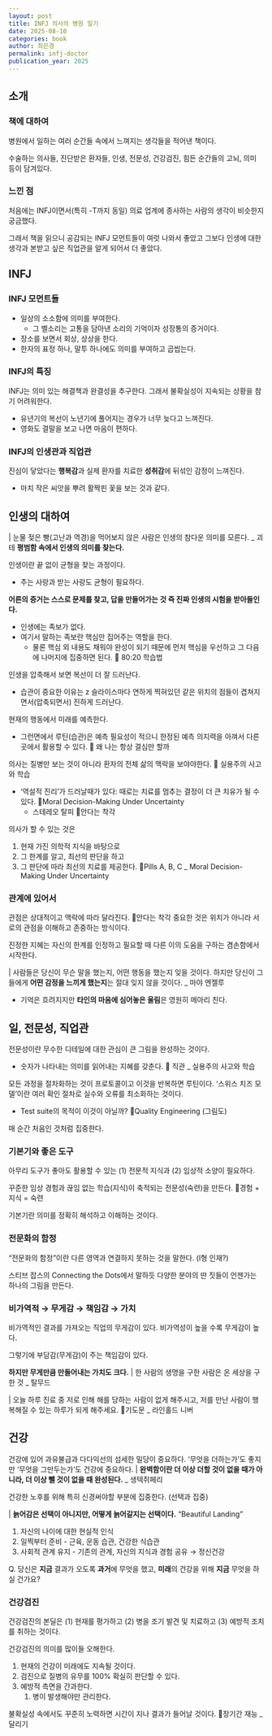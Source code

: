 ```yaml
---
layout: post
title: INFJ 의사의 병원 일기
date: 2025-08-10
categories: book
author: 최은경
permalink: infj-doctor
publication_year: 2025
---
```


## **소개**

### 책에 대하여

병원에서 일하는 여러 순간들 속에서 느껴지는 생각들을 적어낸 책이다.

수술하는 의사들, 진단받은 환자들, 인생, 전문성, 건강검진, 힘든 순간들의 고뇌, 의미 등이 담겨있다.

### 느낀 점

처음에는 INFJ이면서(특히 \-T까지 동일) 의료 업계에 종사하는 사람의 생각이 비슷한지 궁금했다.

그래서 책을 읽으니 공감되는 INFJ 모먼트들이 여럿 나와서 좋았고 그보다 인생에 대한 생각과 본받고 싶은 직업관을 알게 되어서 더 좋았다.

## **INFJ**

### INFJ 모먼트들

* 일상의 소소함에 의미를 부여한다.
  * 그 벨소리는 고통을 담아낸 소리의 기억이자 성장통의 증거이다.
* 장소를 보면서 회상, 상상을 한다.
* 한자의 표정 하나, 말투 하나에도 의미를 부여하고 곱씹는다.

### INFJ의 특징

INFJ는 의미 있는 해결책과 완결성을 추구한다.
그래서 불확실성이 지속되는 상황을 참기 어려워한다.

* 유년기의 복선이 노년기에 풀어지는 경우가 너무 늦다고 느껴진다.
* 영화도 결말을 보고 나면 마음이 편하다.

### INFJ의 인생관과 직업관

진심이 닿았다는 **행복감**과 실제 환자를 치료한 **성취감**에 뒤섞인 감정이 느껴진다.

* 마치 작은 씨앗을 뿌려 활짝핀 꽃을 보는 것과 같다.

## **인생의 대하여**

| 눈물 젖은 빵(고난과 역경)을 먹어보지 않은 사람은 인생의 참다운 의미를 모른다. \_ 괴테
**평범함 속에서 인생의 의미를 찾는다.**

인생이란 끝 없이 균형을 찾는 과정이다.

* 주는 사랑과 받는 사랑도 균형이 필요하다.

**어른의 증거는 스스로 문제를 찾고, 답을 만들어가는 것 즉 진짜 인생의 시험을 받아들인다.**

* 인생에는 족보가 없다.
* 여기서 말하는 족보란 핵심만 집어주는 역할을 한다.
  * 물론 핵심 외 내용도 채워야 완성이 되기 때문에 먼저 핵심을 우선하고 그 다음에 나머지에 집중하면 된다. 🔗 80:20 학습법

인생을 압축해서 보면 복선이 더 잘 드러난다.

* 습관이 중요한 이유는 z 슬라이스마다 연하게 찍혀있던 같은 위치의 점들이 겹쳐지면서(압축되면서) 진하게 드러난다.

현재의 행동에서 미래를 예측한다.

* 그런면에서 루틴(습관)은 예측 필요성이 적으니 한정된 예측 의지력을 아껴서 다른 곳에서 활용할 수 있다.  🔗 왜 나는 항상 결심만 할까

의사는 질병만 보는 것이 아니라 환자의 전체 삶의 맥락을 보야야한다. 🔗 실용주의 사고와 학습

* ‘역설적 진리’가 드러날때가 있다: 때로는 치료를 멈추는 결정이 더 큰 치유가 될 수 있다. 🔗Moral Decision-Making Under Uncertainty
  * 스테레오 탈피 🔗안다는 착각

의사가 할 수 있는 것은

1. 현재 가진 의학적 지식을 바탕으로
2. 그 한계를 알고, 최선의 판단을 하고
3. 그 판단에 따라 최선의 치료를 제공한다. 🔗Pills A, B, C \_ Moral Decision-Making Under Uncertainty

### 관계에 있어서

관점은 상대적이고 맥락에 따라 달라진다. 🔗안다는 착각
중요한 것은 위치가 아니라 서로의 관점을 이해하고 존중하는 방식이다.

진정한 지혜는 자신의 한계를 인정하고 필요할 때 다른 이의 도움을 구하는 겸손함에서 시작한다.

| 사람들은 당신이 무슨 말을 했는지, 어떤 행동을 했는지 잊을 것이다. 하지만 당신이 그들에게 **어떤 감정을 느끼게 했는지**는 절대 잊지 않을 것이다. \_ 마야 엔젤루

* 기억은 흐려지지만 **타인의 마음에 심어놓은 울림**은 영원히 메아리 친다.

## **일, 전문성, 직업관**

전문성이란 무수한 디테일에 대한 관심이 큰 그림을 완성하는 것이다.

* 숫자가 나타내는 의미를 읽어내는 지혜를 갖춘다. 🔗 직관 \_ 실용주의 사고와 학습

모든 과정을 절차화하는 것이 프로토콜이고 이것을 반복하면 루틴이다.
‘스위스 치즈 모델’이란 여러 확인 절차로 실수와 오류를 최소화하는 것이다.

* Test suite의 목적이 이것이 아닐까? 🔗Quality Engineering (그림도)

매 순간 처음인 것처럼 집중한다.

### 기본기와 좋은 도구

아무리 도구가 좋아도 활용할 수 있는 (1) 전문적 지식과 (2) 임상적 소양이 필요하다.

꾸준한 임상 경험과 끊임 없는 학습(지식)이 축적되는 전문성(숙련)을 만든다. 🔗경험 \+ 지식 \= 숙련

기본기란 의미를 정확히 해석하고 이해하는 것이다.

### 전문화의 함정

“전문화의 함정”이란 다른 영역과 연결하지 못하는 것을 말한다. (I형 인재?)

스티브 잡스의 Connecting the Dots에서 말하듯 다양한 분야의 딴 짓들이 언젠가는 하나의 그림을 만든다.

### 비가역적 → 무게감 → 책임감 → 가치

비가역적인 결과를 가져오는 직업의 무게감이 있다.
비가역성이 높을 수록 무게감이 높다.

그렇기에 부담감(무게감)이 주는 책임감이 있다.

**하지만 무게만큼 만들어내는 가치도 크다.**
| 한 사람의 생명을 구한 사람은 온 세상을 구한 것 \_ 탈무드

| 오늘 하루 진료 중 저로 인해 해를 당하는 사람이 없게 해주시고, 저를 만난 사람이 행복해질 수 있는 하루가 되게 해주세요. 🔗기도문 \_ 라인홀드 니버

## **건강**

건강에 있어 과유불급과 다다익선의 섬세한 밀당이 중요하다.
‘무엇을 더하는가’도 좋지만 ‘무엇을 그만두는가’도 건강에 중요하다.
| **완벽함이란 더 이상 더할 것이 없을 때가 아니라, 더 이상 뺄 것이 없을 때 완성된다.** \_ 생텍쥐페리

건강한 노후를 위해 특히 신경써야할 부분에 집중한다. (선택과 집중)

| **늙어감은 선택이 아니지만, 어떻게 늙어갈지는 선택이다.**
“Beautiful Landing”

1. 자신의 나이에 대한 현실적 인식
2. 일찍부터 준비 \- 근육, 운동 습관, 건강한 식습관
3. 사회적 관계 유지 \- 기존의 관계, 자신의 지식과 경험 공유 → 정신건강

Q. 당신은 **지금** 결과가 오도록 **과거**에 무엇을 했고,
**미래**의 건강을 위해 **지금** 무엇을 하실 건가요?

### 건강검진

건강검진의 본딜은 (1) 현재를 평가하고 (2) 병을 조기 발견 및 치료하고 (3) 예방적 조치를 취하는 것이다.

건강검진의 의미를 많이들 오해한다.

1. 현재의 건강이 미래에도 지속될 것이다.
2. 검진으로 질병의 유무를 100% 확실히 판단할 수 있다.
3. 예방적 측면을 간과한다.
   1. 병이 발생해야만 관리한다.

불확실성 속에서도 꾸준히 노력하면 시간이 지나 결과가 들어날 것이다. 🔗장기간 재능 \_ 달리기

